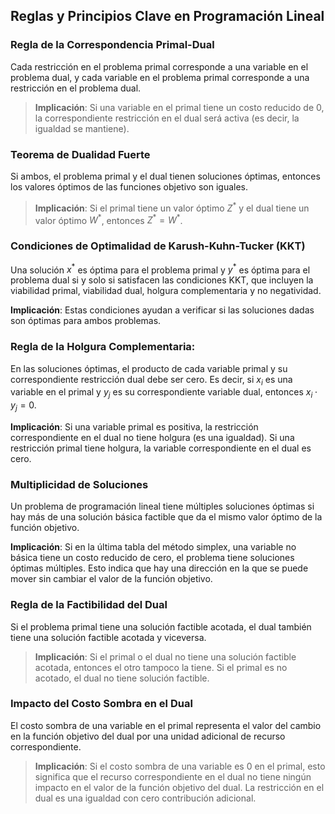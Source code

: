 ## Reglas y Principios Clave en Programación Lineal

### Regla de la Correspondencia Primal-Dual
    
Cada restricción en el problema primal corresponde a una variable en el problema dual, y cada variable en el problema primal corresponde a una restricción en el problema dual.

> **Implicación**: Si una variable en el primal tiene un costo reducido de 0, la correspondiente restricción en el dual será activa (es decir, la igualdad se mantiene).

### Teorema de Dualidad Fuerte
    
Si ambos, el problema primal y el dual tienen soluciones óptimas, entonces los valores óptimos de las funciones objetivo son iguales.

> **Implicación**: Si el primal tiene un valor óptimo $Z^*$ y el dual tiene un valor óptimo $W^*$, entonces $Z^* = W^*$.
 
### Condiciones de Optimalidad de Karush-Kuhn-Tucker (KKT)
    
Una solución $x^*$ es óptima para el problema primal y $y^*$ es óptima para el problema dual si y solo si satisfacen las condiciones KKT, que incluyen la viabilidad primal, viabilidad dual, holgura complementaria y no negatividad.

**Implicación**: Estas condiciones ayudan a verificar si las soluciones dadas son óptimas para ambos problemas.

### Regla de la Holgura Complementaria:
    
En las soluciones óptimas, el producto de cada variable primal y su correspondiente restricción dual debe ser cero. Es decir, si $x_i$ es una variable en el primal y $y_j$ es su correspondiente variable dual, entonces $x_i \cdot y_j = 0$.

**Implicación**: Si una variable primal es positiva, la restricción correspondiente en el dual no tiene holgura (es una igualdad). Si una restricción primal tiene holgura, la variable correspondiente en el dual es cero.

### Multiplicidad de Soluciones
    
Un problema de programación lineal tiene múltiples soluciones óptimas si hay más de una solución básica factible que da el mismo valor óptimo de la función objetivo.

**Implicación**: Si en la última tabla del método simplex, una variable no básica tiene un costo reducido de cero, el problema tiene soluciones óptimas múltiples. Esto indica que hay una dirección en la que se puede mover sin cambiar el valor de la función objetivo.

### Regla de la Factibilidad del Dual
    
Si el problema primal tiene una solución factible acotada, el dual también tiene una solución factible acotada y viceversa.

> **Implicación**: Si el primal o el dual no tiene una solución factible acotada, entonces el otro tampoco la tiene. Si el primal es no acotado, el dual no tiene solución factible.

### Impacto del Costo Sombra en el Dual
    
El costo sombra de una variable en el primal representa el valor del cambio en la función objetivo del dual por una unidad adicional de recurso correspondiente.

> **Implicación**: Si el costo sombra de una variable es 0 en el primal, esto significa que el recurso correspondiente en el dual no tiene ningún impacto en el valor de la función objetivo del dual. La restricción en el dual es una igualdad con cero contribución adicional.